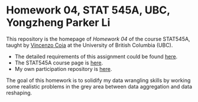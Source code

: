 # Homework 04, STAT 545A, UBC, Yongzheng Parker Li

This repository is the homepage of *Homework 04* of the course STAT545A, taught by [Vincenzo Coia](https://github.com/vincenzocoia)
at the University of British Columbia (UBC). 

- The detailed requirements of this assignment could be found [here](http://stat545.com/Classroom/assignments/hw04/hw04.html). 
- The STAT545A course page is [here](http://stat545.com/Classroom/).
- My own participation repository is [here](https://github.com/ParkerLi/STAT545_participation).

The goal of this homework is to solidify my data wrangling skills by working some realistic problems in the grey area between data aggregation and data reshaping.
